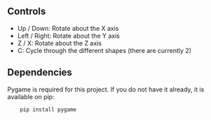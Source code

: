 ## Controls
- Up / Down: Rotate about the X axis  
- Left / Right: Rotate about the Y axis  
- Z / X: Rotate about the Z axis
- C: Cycle through the different shapes (there are currently 2)

## Dependencies
Pygame is required for this project. If you do not have
it already, it is available on pip:
```bash
    pip install pygame
```
